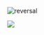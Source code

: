 ![reversal](https://capsule-render.vercel.app/api?type=waving&text=UNDER_CONSTRUCTION&fontAlign=30&fontSize=30&desc=COME%20BACK%20SOON&descAlign=80&descAlignY=20&theme=nightowl)

<img src="https://capsule-render.vercel.app/api?section=footer&type=rect&color=gradient&customColorList=3" />

<!--
<p align="center">
  <img src="https://capsule-render.vercel.app/api?type=waving&text=Hello&&color=gradient&customColorList=0,2,2,5,30&fontAlign=30&fontAlignY=30&fontSize=30&desc=Everyone%20&descAlign=60&descAlignY=20&theme=dark" />
</p>




**svetameanssun/svetameanssun** is a ✨ _special_ ✨ repository because its `README.md` (this file) appears on your GitHub profile.

Here are some ideas to get you started:

- 🔭 I’m currently working on ...
- 🌱 I’m currently learning ...
- 👯 I’m looking to collaborate on ...
- 🤔 I’m looking for help with ...
- 💬 Ask me about ...
- 📫 How to reach me: ...
- 😄 Pronouns: ...
- ⚡ Fun fact: ...
-->
